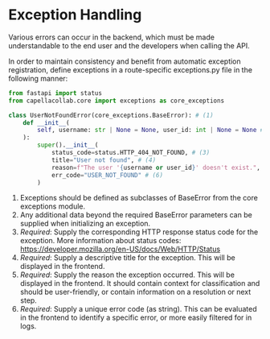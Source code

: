 <!--
 ~ SPDX-FileCopyrightText: Copyright DB InfraGO AG and contributors
 ~ SPDX-License-Identifier: Apache-2.0
 -->

# Exception Handling

Various errors can occur in the backend, which must be made understandable to
the end user and the developers when calling the API.

In order to maintain consistency and benefit from automatic exception
registration, define exceptions in a route-specific exceptions.py file in the
following manner:

```py title="exceptions.py"
from fastapi import status
from capellacollab.core import exceptions as core_exceptions

class UserNotFoundError(core_exceptions.BaseError): # (1)
    def __init__(
        self, username: str | None = None, user_id: int | None = None # (2)
    ):
        super().__init__(
            status_code=status.HTTP_404_NOT_FOUND, # (3)
            title="User not found", # (4)
            reason=f"The user '{username or user_id}' doesn't exist.", # (5)
            err_code="USER_NOT_FOUND" # (6)
        )
```

1. Exceptions should be defined as subclasses of BaseError from the core
   exceptions module.
2. Any additional data beyond the required BaseError parameters can be supplied
   when initializing an exception.
3. _Required_: Supply the corresponding HTTP response status code for the
   exception. More information about status codes:
   <https://developer.mozilla.org/en-US/docs/Web/HTTP/Status>
4. _Required_: Supply a descriptive title for the exception. This will be
   displayed in the frontend.
5. _Required_: Supply the reason the exception occurred. This will be displayed
   in the frontend. It should contain context for classification and should be
   user-friendly, or contain information on a resolution or next step.
6. _Required_: Supply a unique error code (as string). This can be evaluated in
   the frontend to identify a specific error, or more easily filtered for in
   logs.
